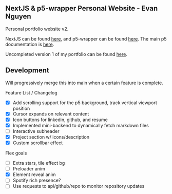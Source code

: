 ## NextJS & p5-wrapper Personal Website - Evan Nguyen
Personal portfolio website v2. 

NextJS can be found [here](https://nextjs.org/docs), and p5-wrapper can be found [here](https://github.com/P5-wrapper/react).
The main p5 documentation is [here](https://p5js.org/reference/).

Uncompleted version 1 of my portfolio can be found [here](https://github.com/Sytarno/sytarno.github.io).

## Development
Will progressively merge this into main when a certain feature is complete.

Feature List / Changelog
 - [x] Add scrolling support for the p5 background, track vertical viewport position
 - [x] Cursor expands on relevant content
 - [x] Icon buttons for linkedin, github, and resume
 - [x] Implemented mini-backend to dynamically fetch markdown files
 - [ ] Interactive subheader
 - [x] Project section w/ icons/description
 - [x] Custom scrollbar effect
 
Flex goals
 - [ ] Extra stars, tile effect bg
 - [ ] Preloader anim
 - [x] Element reveal anim 
 - [ ] Spotify rich presence?
 - [ ] Use requests to api/github/repo to monitor repository updates
